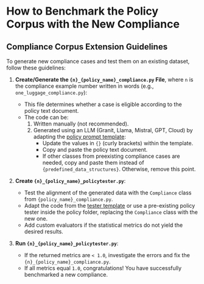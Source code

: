 # How to Benchmark the Policy Corpus with the New Compliance

## Compliance Corpus Extension Guidelines

To generate new compliance cases and test them on an existing dataset, follow these guidelines:

1. **Create/Generate the `{n}_{policy_name}_compliance.py` File**, where `n` is the compliance example number written in words (e.g., `one_luggage_compliance.py`):  
   - This file determines whether a case is eligible according to the policy text document.  
   - The code can be:
     1. Written manually (not recommended).
     2. Generated using an LLM (Granit, Llama, Mistral, GPT, Cloud) by adapting the [policy prompt template](prompt_template_benchmark_compliance.md):  
        - Update the values in `{}` (curly brackets) within the template.  
        - Copy and paste the policy text document.  
        - If other classes from preexisting compliance cases are needed, copy and paste them instead of `{predefined_data_structures}`. Otherwise, remove this point.

2. **Create `{n}_{policy_name}_policytester.py`**:  
   - Test the alignment of the generated data with the `Compliance` class from `{policy_name}_compliance.py`.  
   - Adapt the code from the [tester template](../policy_corpus_extension_docs/tester_template.md) or use a pre-existing policy tester inside the policy folder, replacing the `Compliance` class with the new one.  
   - Add custom evaluators if the statistical metrics do not yield the desired results.

3. **Run `{n}_{policy_name}_policytester.py`**:  
   - If the returned metrics are `< 1.0`, investigate the errors and fix the `{n}_{policy_name}_compliance.py`.  
   - If all metrics equal `1.0`, congratulations! You have successfully benchmarked a new compliance.
